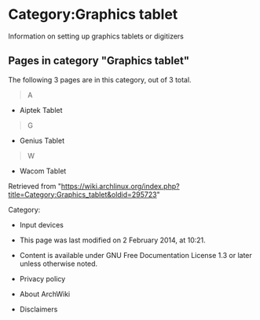 Category:Graphics tablet
========================

Information on setting up graphics tablets or digitizers

Pages in category "Graphics tablet"
-----------------------------------

The following 3 pages are in this category, out of 3 total.

> A

-   Aiptek Tablet

> G

-   Genius Tablet

> W

-   Wacom Tablet

Retrieved from
"https://wiki.archlinux.org/index.php?title=Category:Graphics_tablet&oldid=295723"

Category:

-   Input devices

-   This page was last modified on 2 February 2014, at 10:21.
-   Content is available under GNU Free Documentation License 1.3 or
    later unless otherwise noted.
-   Privacy policy
-   About ArchWiki
-   Disclaimers
